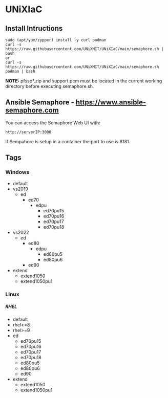 # UNiXIaC
## Install Intructions
```
sudo (apt/yum/zypper) install -y curl podman  
curl -s https://raw.githubusercontent.com/UNiXMIT/UNiXIaC/main/semaphore.sh | bash  
or  
curl -s https://raw.githubusercontent.com/UNiXMIT/UNiXIaC/main/semaphore.sh podman | bash 
```
**NOTE:** pfsso*.zip and support.pem must be located in the current working directory before executing semaphore.sh.  

## Ansible Semaphore - https://www.ansible-semaphore.com
You can access the Semaphore Web UI with:
```
http://serverIP:3000 
```
If Sempahore is setup in a container the port to use is 8181.  

## Tags
### Windows

- default
- vs2019
  - ed
    - ed70
      - edpu
        - ed70pu15
        - ed70pu16
        - ed70pu17
        - ed70pu18
- vs2022
  - ed 
    - ed80
      - edpu
        - ed80pu5
        - ed80pu6
    - ed90
- extend
  - extend1050
  - extend1050pu1

### Linux
##### RHEL
- default
- rhel<=8
- rhel>=9
- ed
  - ed70pu15
  - ed70pu16
  - ed70pu17
  - ed70pu18
  - ed80pu5
  - ed80pu6
  - ed90
- extend
  - extend1050
  - extend1050pu1
